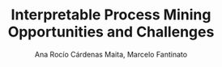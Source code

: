 ---
paperId: 8
author: Ana Rocío Cárdenas Maita, Marcelo Fantinato
publicationauthor: Cárdenas Maita, A. R. et al.
title: Interpretable Process Mining Opportunities and Challenges
pdf: 
poster: poster_8.pdf
alt: --
type: Oral
topic: Machine Learning
subtopic: Process Mining Interpretation, Explanability
link: https://research.latinxinai.org/papers/icml/2022/pdf/poster_8.pdf
conference: icml
year: 2022
tags: icml-2022
location: Baltimore, Maryland USA
---